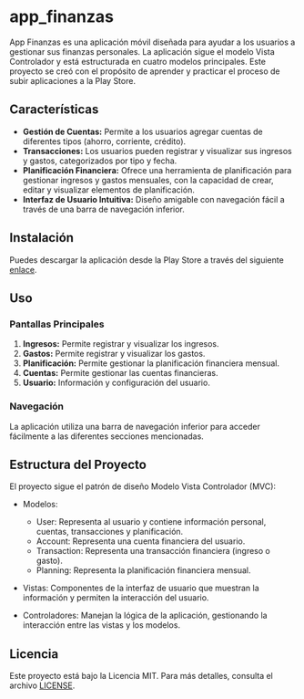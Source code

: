 # app_finanzas

App Finanzas es una aplicación móvil diseñada para ayudar a los usuarios a gestionar sus finanzas personales. La aplicación sigue el modelo Vista Controlador y está estructurada en cuatro modelos principales. Este proyecto se creó con el propósito de aprender y practicar el proceso de subir aplicaciones a la Play Store.

## Características

* **Gestión de Cuentas:** Permite a los usuarios agregar cuentas de diferentes tipos (ahorro, corriente, crédito).
* **Transacciones:** Los usuarios pueden registrar y visualizar sus ingresos y gastos, categorizados por tipo y fecha.
* **Planificación Financiera:** Ofrece una herramienta de planificación para gestionar ingresos y gastos mensuales, con la capacidad de crear, editar y visualizar elementos de planificación.
* **Interfaz de Usuario Intuitiva:** Diseño amigable con navegación fácil a través de una barra de navegación inferior.

## Instalación
Puedes descargar la aplicación desde la Play Store a través del siguiente [enlace](https://play.google.com/store/apps/details?id=com.app_finanzas).

## Uso
###  Pantallas Principales
1. **Ingresos:** Permite registrar y visualizar los ingresos.
2. **Gastos:** Permite registrar y visualizar los gastos.
3. **Planificación:** Permite gestionar la planificación financiera mensual.
4. **Cuentas:** Permite gestionar las cuentas financieras.
5. **Usuario:** Información y configuración del usuario.

### Navegación
La aplicación utiliza una barra de navegación inferior para acceder fácilmente a las diferentes secciones mencionadas.

## Estructura del Proyecto
El proyecto sigue el patrón de diseño Modelo Vista Controlador (MVC):

* Modelos:

    * User: Representa al usuario y contiene información personal, cuentas, transacciones y planificación.
    * Account: Representa una cuenta financiera del usuario.
    * Transaction: Representa una transacción financiera (ingreso o gasto).
    * Planning: Representa la planificación financiera mensual.
* Vistas: Componentes de la interfaz de usuario que muestran la información y permiten la interacción del usuario.

* Controladores: Manejan la lógica de la aplicación, gestionando la interacción entre las vistas y los modelos.

## Licencia
Este proyecto está bajo la Licencia MIT. Para más detalles, consulta el archivo [LICENSE](LICENSE.md).
